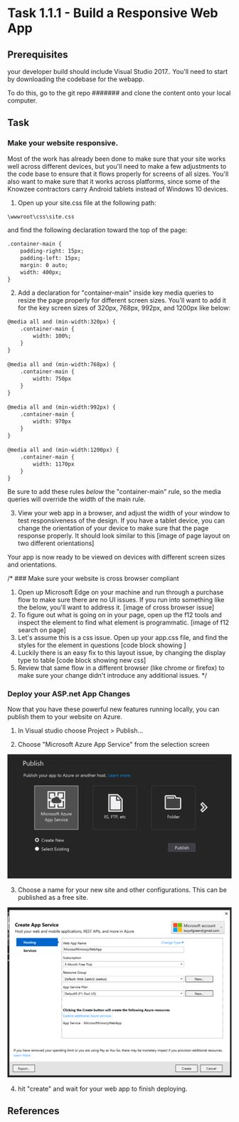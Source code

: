 # Task 1.1.1 - Build a Responsive Web App

## Prerequisites 

your developer build should include Visual Studio 2017.. 
You'll need to start by downloading the codebase for the webapp.   

To do this, go to the git repo ####### and clone the content onto your local computer.


## Task 
### Make your website responsive.
  Most of the work has already been done to make sure that your site works well across different devices, but you'll need to make a few adjustments to the code base to ensure that it flows properly for screens of all sizes.  You'll also want to make sure that it works across platforms, since some of the Knowzee contractors carry Android tablets instead of Windows 10 devices.
  
  1. Open up your site.css file at the following path:
```
\wwwroot\css\site.css
```

 and find the following declaration toward the top of the page:

```
.container-main {
    padding-right: 15px;
    padding-left: 15px;
    margin: 0 auto;
    width: 400px;
}
```




  2. Add a declaration for "container-main" inside key media queries to resize the page properly for different screen sizes. You'll want to add it for the key screen sizes of 320px, 768px, 992px, and 1200px like below:

```
@media all and (min-width:320px) {
    .container-main {
        width: 100%;
    }
}

@media all and (min-width:768px) {
    .container-main {
        width: 750px
    }
}

@media all and (min-width:992px) {
    .container-main {
        width: 970px
    }
}

@media all and (min-width:1200px) {
    .container-main {
        width: 1170px
    }
}
```

  Be sure to add these rules *below* the "container-main" rule, so the media queries will override the width of the main rule.

  3. View your web app in a browser, and adjust the width of your window to test responsiveness of the design.  If you have a tablet device, you can change the orientation of your device to make sure that the page response properly.  It should look similar to this
 [image of page layout on two different orientations]
 
 
Your app is now ready to be viewed on devices with different screen sizes and orientations.

/* ### Make sure your website is cross browser compliant

  1. Open up Microsoft Edge on your machine and run through a purchase flow to make sure there are no UI issues.  If you run into something like the below, you'll want to address it.
  [image of cross browser issue]
  2. To figure out what is going on in your page, open up the f12 tools and inspect the element to find what element is programmatic.
  [image of f12 search on page]
  3. Let's assume this is a css issue. Open up your app.css file, and find the styles for the element in questions
  [code block showing ]
  4. Luckily there is an easy fix to this layout issue, by changing the display type to table 
  [code block showing new css]
  5. Review that same flow in a different browser (like chrome or firefox) to make sure your change didn't introduce any additional issues.
*/

### Deploy your ASP.net App Changes
Now that you have these powerful new features running locally, you can publish them to your website on Azure.

1. In Visual studio choose Project > Publish...

2. Choose "Microsoft Azure App Service" from the selection screen

![publish screen from vs](images/publish1.PNG)

3.  Choose a name for your new site and other configurations.  This can be published as a free site.

![publish screen from vs](images/publish2.PNG)

4. hit "create" and wait for your web app to finish deploying.



## References









